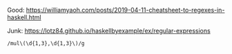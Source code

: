 Good:
https://williamyaoh.com/posts/2019-04-11-cheatsheet-to-regexes-in-haskell.html

Junk:
https://lotz84.github.io/haskellbyexample/ex/regular-expressions

```
/mul\(\d{1,3},\d{1,3}\)/g
```
